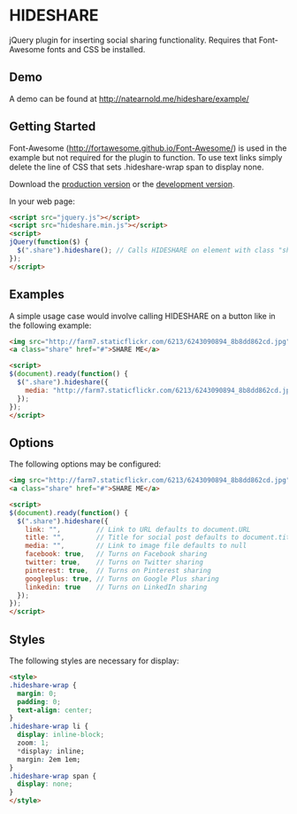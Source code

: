 # HIDESHARE

jQuery plugin for inserting social sharing functionality. Requires that Font-Awesome fonts and CSS be installed.

## Demo
A demo can be found at http://natearnold.me/hideshare/example/

## Getting Started
Font-Awesome (http://fortawesome.github.io/Font-Awesome/) is used in the example but not required for the plugin to function. To use text links simply delete the line of CSS that sets .hideshare-wrap span to display none.

Download the [production version][min] or the [development version][max].

[min]: https://raw.github.com/arnonate/hideshare/hideshare.min.js
[max]: https://raw.github.com/arnonate/hideshare/hideshare.js

In your web page:

```html
<script src="jquery.js"></script>
<script src="hideshare.min.js"></script>
<script>
jQuery(function($) {
  $(".share").hideshare(); // Calls HIDESHARE on element with class "share"
});
</script>
```

## Examples

A simple usage case would involve calling HIDESHARE on a button like in the following example:

```html
<img src="http://farm7.staticflickr.com/6213/6243090894_8b8dd862cd.jpg">
<a class="share" href="#">SHARE ME</a>

<script>
$(document).ready(function() {
  $(".share").hideshare({
    media: "http://farm7.staticflickr.com/6213/6243090894_8b8dd862cd.jpg"
  });
});
</script>
```

## Options

The following options may be configured:

```html
<img src="http://farm7.staticflickr.com/6213/6243090894_8b8dd862cd.jpg">
<a class="share" href="#">SHARE ME</a>

<script>
$(document).ready(function() {
  $(".share").hideshare({
    link: "",         // Link to URL defaults to document.URL
    title: "",        // Title for social post defaults to document.title
    media: "",        // Link to image file defaults to null
    facebook: true,   // Turns on Facebook sharing
    twitter: true,    // Turns on Twitter sharing
    pinterest: true,  // Turns on Pinterest sharing
    googleplus: true, // Turns on Google Plus sharing
    linkedin: true    // Turns on LinkedIn sharing
  });
});
</script>
```

## Styles

The following styles are necessary for display:

```html
<style>
.hideshare-wrap {
  margin: 0;
  padding: 0;
  text-align: center;
}
.hideshare-wrap li {
  display: inline-block;
  zoom: 1;
  *display: inline;
  margin: 2em 1em;
}
.hideshare-wrap span {
  display: none;
}
</style>
```